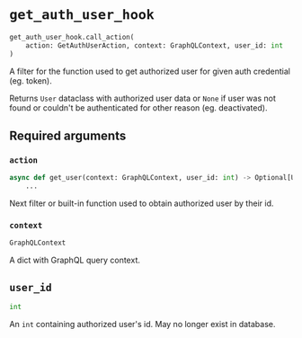 # `get_auth_user_hook`

```python
get_auth_user_hook.call_action(
    action: GetAuthUserAction, context: GraphQLContext, user_id: int
)
```

A filter for the function used to get authorized user for given auth credential (eg. token).

Returns `User` dataclass with authorized user data or `None` if user was not found or couldn't be authenticated for other reason (eg. deactivated).


## Required arguments

### `action`

```python
async def get_user(context: GraphQLContext, user_id: int) -> Optional[User]:
    ...
```

Next filter or built-in function used to obtain authorized user by their id.


### `context`

```python
GraphQLContext
```

A dict with GraphQL query context.


## `user_id`

```python
int
```

An `int` containing authorized user's id. May no longer exist in database.